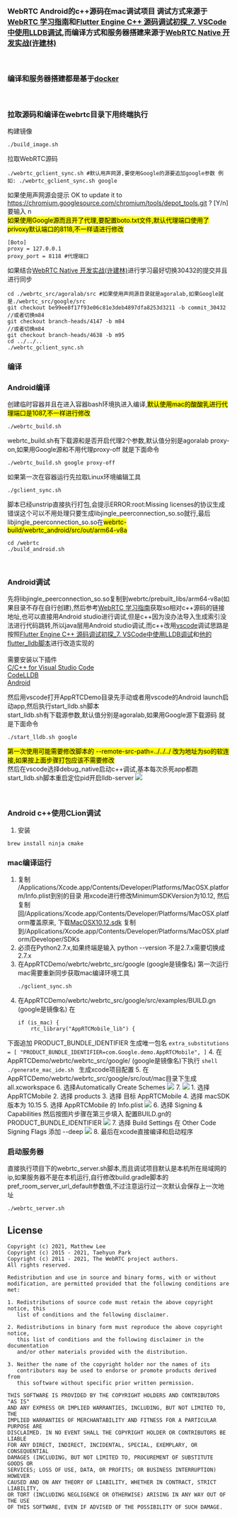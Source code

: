 ### WebRTC Android的c++源码在mac调试项目 调试方式来源于[WebRTC 学习指南](https://webrtc.mthli.com/basic/webrtc-breakpoint/)和[Flutter Engine C++ 源码调试初探_7. VSCode中使用LLDB调试](https://fucknmb.com/2019/12/06/Flutter-Engine-C-%E6%BA%90%E7%A0%81%E8%B0%83%E8%AF%95%E5%88%9D%E6%8E%A2/),而编译方式和服务器搭建来源于[WebRTC Native 开发实战(许建林)](https://item.jd.com/12939784.html)
<br>

### 编译和服务器搭建都是基于[docker](https://www.docker.com/)  
<br>

### 拉取源码和编译在webrtc目录下用终端执行
构建镜像
```
./build_image.sh
```
拉取WebRTC源码
```
./webrtc_gclient_sync.sh #默认用声网源,要使用Google的源要追加google参数 例如: ./webrtc_gclient_sync.sh google
```
如果使用声网源会提示 OK to update it to https://chromium.googlesource.com/chromium/tools/depot_tools.git ? [Y/n] 要输入 n  
<mark>如果使用Google源而且开了代理,要配置boto.txt文件,默认代理端口使用了privoxy默认端口的8118,不一样请进行修改</mark>

```
[Boto]
proxy = 127.0.0.1
proxy_port = 8118 #代理端口
```

如果结合[WebRTC Native 开发实战(许建林)](https://item.jd.com/12939784.html)进行学习最好切换30432的提交并且进行同步
```
cd ./webrtc_src/agoralab/src #如果使用声网源目录就是agoralab,如果Google就是./webrtc_src/google/src
git checkout be99ee8f17f93e06c81e3deb4897dfa8253d3211 -b commit_30432
//或者切换m84
git checkout branch-heads/4147 -b m84
//或者切换m84
git checkout branch-heads/4638 -b m95
cd ../../..
./webrtc_gclient_sync.sh
```

### 编译
### Android编译
创建临时容器并且在进入容器bash环境执进入编译,<mark>默认使用mac的酸酸乳进行代理端口是1087,不一样进行修改</mark>
```
./webrtc_build.sh 
```
webrtc_build.sh有下载源和是否开启代理2个参数,默认值分别是agoralab proxy-on,如果用Google源和不用代理proxy-off 就是下面命令
```
./webrtc_build.sh google proxy-off
```

如果第一次在容器运行先拉取Linux环境编辑工具
```shell
./gclient_sync.sh
```


脚本已经unstrip直接执行打包,会提示ERROR:root:Missing licenses的协议生成错误这个可以不用处理只要生成libjingle_peerconnection_so.so就行,最后libjingle_peerconnection_so.so在<mark>webrtc-build/webrtc_android/src/out/arm64-v8a</mark>  
```
cd /webrtc
./build_android.sh
```
<br> 


### Android调试
先将libjingle_peerconnection_so.so复制到webrtc/prebuilt_libs/arm64-v8a(如果目录不存在自行创建),然后参考[WebRTC 学习指南](https://webrtc.mthli.com/basic/webrtc-breakpoint/)获取so相对c++源码的链接地址,也可以直接用Android studio进行调试,但是c++因为没办法导入生成索引没法进行代码跳转,所以java层用Android studio调试,而c++改用[vscode](https://code.visualstudio.com/)调试思路是按照[Flutter Engine C++ 源码调试初探_7. VSCode中使用LLDB调试](https://fucknmb.com/2019/12/06/Flutter-Engine-C-%E6%BA%90%E7%A0%81%E8%B0%83%E8%AF%95%E5%88%9D%E6%8E%A2/)和[他的flutter_lldb脚本](https://github.com/lizhangqu/flutter_lldb.git)进行改造实现的  
<br>
需要安装以下插件  
[C/C++ for Visual Studio Code](https://marketplace.visualstudio.com/items?itemName=ms-vscode.cpptools)  
[CodeLLDB](https://marketplace.visualstudio.com/items?itemName=vadimcn.vscode-lldb)  
[Android](https://marketplace.visualstudio.com/items?itemName=adelphes.android-dev-ext)  

然后用vscode打开AppRTCDemo目录先手动或者用vscode的Android launch启动app,然后执行start_lldb.sh脚本  
start_lldb.sh有下载源参数,默认值分别是agoralab,如果用Google源下载源码 就是下面命令
```shell
./start_lldb.sh google
```
<mark>第一次使用可能需要修改脚本的 --remote-src-path=../../../ 改为地址为so的软连接,如果按上面步骤打包应该不需要修改</mark>   
然后在vscode选择debug_native启动c++调试,基本每次杀死app都跑start_lldb.sh脚本重启定位pid开启lldb-server
![](./img/1.png)
<br>   
<br>  

### Android c++使用CLion调试
1. 安装
```shell
brew install ninja cmake
```


### mac编译运行
1. 复制 /Applications/Xcode.app/Contents/Developer/Platforms/MacOSX.platform/Info.plist到别的目录
用xcode进行修改MinimumSDKVersion为10.12,
然后复制回/Applications/Xcode.app/Contents/Developer/Platforms/MacOSX.platform覆盖原来,
下载[MacOSX10.12.sdk](https://github.com/phracker/MacOSX-SDKs/releases)
复制到/Applications/Xcode.app/Contents/Developer/Platforms/MacOSX.platform/Developer/SDKs
2. 必须在Python2.7.x,如果终端是输入 python --version 不是2.7.x需要切换成2.7.x
3. 在AppRTCDemo/webrtc/webrtc_src/google  (google是镜像名) 第一次运行mac需要重新同步获取mac编译环境工具
    ```shell
    ./gclient_sync.sh
    ```
4. 在AppRTCDemo/webrtc/webrtc_src/google/src/examples/BUILD.gn  (google是镜像名) 在
    ```
    if (is_mac) {
        rtc_library("AppRTCMobile_lib") {
    ```
下面追加 PRODUCT_BUNDLE_IDENTIFIER 生成唯一包名
    ```
          extra_substitutions = [
            "PRODUCT_BUNDLE_IDENTIFIER=com.Google.demo.AppRTCMobile",
          ]
    ```
4. 在AppRTCDemo/webrtc/webrtc_src/google/ (google是镜像名)下执行
    ```shell
    ./generate_mac_ide.sh
    ```
    生成xcode项目配置
5. 在AppRTCDemo/webrtc/webrtc_src/google/src/out/mac目录下生成all.xcworkspace
6. 选择Automatically Create Schemes ![](./img/2.png)
7.    ![](./img/3.png)
      1. 选择  AppRTCMobile 
      2. 选择 products 
      3. 选择 目标 AppRTCMobile
      4. 选择 macSDK版本为 10.15
      5. 选择 AppRTCMobile 的 Info.plist
         ![](./img/4.png)
      6. 选择 Signing & Capabilities
         然后按图片步骤在第三步填入 配置BUILD.gn的PRODUCT_BUNDLE_IDENTIFIER
         ![](./img/5.png)
      7. 选择 Build Settings 在 Other Code Signing Flags 添加 --deep
         ![](./img/6.png)
8. 最后在xcode直接编译和启动程序         
### 启动服务器
直接执行项目下的webrtc_server.sh脚本,而且调试项目默认是本机所在局域网的ip,如果服务器不是在本机运行,自行修改build.gradle脚本的pref_room_server_url_default参数值,不过注意运行过一次默认会保存上一次地址
```
./webrtc_server.sh
```

## License

```
Copyright (c) 2021, Matthew Lee
Copyright (c) 2015 - 2021, Taehyun Park
Copyright (c) 2011 - 2021, The WebRTC project authors.
All rights reserved.

Redistribution and use in source and binary forms, with or without
modification, are permitted provided that the following conditions are met:

1. Redistributions of source code must retain the above copyright notice, this
   list of conditions and the following disclaimer.

2. Redistributions in binary form must reproduce the above copyright notice,
   this list of conditions and the following disclaimer in the documentation
   and/or other materials provided with the distribution.

3. Neither the name of the copyright holder nor the names of its
   contributors may be used to endorse or promote products derived from
   this software without specific prior written permission.

THIS SOFTWARE IS PROVIDED BY THE COPYRIGHT HOLDERS AND CONTRIBUTORS "AS IS"
AND ANY EXPRESS OR IMPLIED WARRANTIES, INCLUDING, BUT NOT LIMITED TO, THE
IMPLIED WARRANTIES OF MERCHANTABILITY AND FITNESS FOR A PARTICULAR PURPOSE ARE
DISCLAIMED. IN NO EVENT SHALL THE COPYRIGHT HOLDER OR CONTRIBUTORS BE LIABLE
FOR ANY DIRECT, INDIRECT, INCIDENTAL, SPECIAL, EXEMPLARY, OR CONSEQUENTIAL
DAMAGES (INCLUDING, BUT NOT LIMITED TO, PROCUREMENT OF SUBSTITUTE GOODS OR
SERVICES; LOSS OF USE, DATA, OR PROFITS; OR BUSINESS INTERRUPTION) HOWEVER
CAUSED AND ON ANY THEORY OF LIABILITY, WHETHER IN CONTRACT, STRICT LIABILITY,
OR TORT (INCLUDING NEGLIGENCE OR OTHERWISE) ARISING IN ANY WAY OUT OF THE USE
OF THIS SOFTWARE, EVEN IF ADVISED OF THE POSSIBILITY OF SUCH DAMAGE.
```
